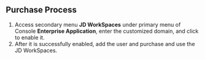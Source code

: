 ## Purchase Process
1. Access secondary menu **JD WorkSpaces** under primary menu of Console **Enterprise Application**, enter the customized domain, and click to enable it.<br>
2. After it is successfully enabled, add the user and purchase and use the JD WorkSpaces.
